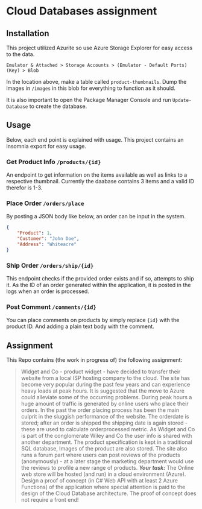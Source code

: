 # Cloud Databases assignment

## Installation

This project utilized Azurite so use Azure Storage Explorer for easy access to the data.

`Emulator & Attached > Storage Accounts > (Emulator - Default Ports) (Key) > Blob`

In the location above, make a table called `product-thumbnails`.
Dump the images in `/images` in this blob for everything to function as it should.

It is also important to open the Package Manager Console and run `Update-Database` to create the database.

## Usage

Below, each end point is explained with usage.
This project contains an insomnia export for easy usage.

### Get Product Info `/products/{id}`

An endpoint to get information on the items available as well as links to a respective thumbnail.
Currently the daabase contains 3 items and a valid ID therefor is 1-3.

### Place Order `/orders/place`

By posting a JSON body like below, an order can be input in the system.

```json
{
	"Product": 1,
	"Customer": "John Doe",
	"Address": "Whiteacre"
}
```

### Ship Order `/orders/ship/{id}`

This endpoint checks if the provided order exists and if so, attempts to ship it.
As the ID of an order generated within the application, it is posted in the logs when an order is processed.

### Post Comment `/comments/{id}`

You can place comments on products by simply replace `{id}` with the product ID.
And adding a plain text body with the comment.

## Assignment

This Repo contains (the work in progress of) the following assignment:

> Widget and Co - product widget - have decided to transfer their website from a local ISP hosting company to the cloud. The site has become very popular during the past few years and can experience heavy loads at peak hours. It is suggested that the move to Azure could alleviate some of the occurring problems.
> During peak hours a huge amount of traffic is generated by online users who place their orders. In the past the order placing process has been the main culprit in the sluggish performance of the website.
> The orderdate is stored; after an order is shipped the shipping date is again stored - these are used to calculate orderprocessed metric.
> As Widget and Co is part of the conglomerate Wiley and Co the user info is shared with another department.
> The product specification is kept in a traditional SQL database, Images of the product are also stored.
> The site also runs a forum part where users can post reviews of the products (anonymously) - at a later stage the marketing department would use the reviews to profile a new range of products.
> _**Your task:**_
> The Online web store will be hosted (and run) in a cloud environment (Azure). Design a proof of concept (in C# Web API with at least 2 Azure Functions) of the application where special attention is paid to the design of the Cloud Database architecture.
> The proof of concept does not require a front end!
